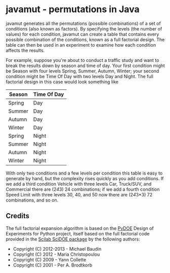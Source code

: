 javamut - permutations in Java
==============================

javamut generates all the permutations (possible combinations) of a set of conditions (also known as factors).
By specifying the levels (the number of values) for each condition, javamut can create a table that contains every
possible combination of the conditions, known as a full factorial design.  The table can then be used in an experiment
to examine how each condition affects the results.

For example, suppose you're about to conduct a traffic study and want to break the results down by season and time of
day.  Your first condition might be Season with four levels Spring, Summer, Autumn, Winter; your second condition might
be Time Of Day with two levels Day and Night.  The full factorial design in this case would look something like

| Season | Time Of Day |
| -------|------------ |
| Spring | Day         |
| Summer | Day         |
| Autumn | Day         |
| Winter | Day         |
| Spring | Night       |
| Summer | Night       |
| Autumn | Night       |
| Winter | Night       |

With only two conditions and a few levels per condition this table is easy to generate by hand, but the complexity rises
quickly as you add conditions.  If we add a third condition Vehicle with three levels Car, Truck/SUV, and Commercial there
are (2*4*3) 24 combinations; if we add a fourth condition Speed Limit with three levels 30, 40, and 50 now there are
(2*4*3*3) 72 combinations, and so on.

Credits
-------
The full factorial expansion algorithm is based on the [PyDOE](http://pythonhosted.org/pyDOE/) Design of Experiments for
Python project, itself based on the full factorial code provided in the
[Scilab SciDOE package](http://forge.scilab.org/index.php/p/scidoe/) by the following authors:

* Copyright (C) 2012-2013 - Michael Baudin
* Copyright (C) 2012 - Maria Christopoulou
* Copyright (C) 2009 - Yann Collette
* Copyright (C) 2001 - Per A. Brodtkorb